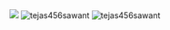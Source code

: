 <img src="https://github-readme-stats.vercel.app/api?username=tejas456sawant&count_private=true&show_icons=true&icon_color=222&title_color=0366d6&text_color=586069&bg_color=fff&hide=issues&hide_border=true&include_all_commits=true" />


<img src="https://github-readme-streak-stats.herokuapp.com/?user=tejas456sawant&theme=monokai" alt="tejas456sawant" />

<img src="https://komarev.com/ghpvc/?username=tejas456sawant&color=ea1f6a&style=flat" alt="tejas456sawant" />
